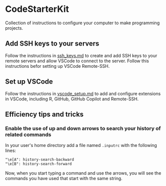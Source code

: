 # CodeStarterKit
Collection of instructions to configure your computer to make programming projects.

## Add SSH keys to your servers

Follow the instructions in [ssh_keys.md](https://github.com/magwenelab/CodeStarterKit/blob/main/ssh_keys.md) to 
create and add SSH keys to your remote servers and allow VSCode to connect to the server. Follow this instructions 
befor setting up VSCode Remote-SSH.

## Set up VSCode

Follow the instructions in [vscode_setup.md](https://github.com/magwenelab/CodeStarterKit/blob/main/vscode_setup.md) to 
add and configure extensions in VSCode, including R, GitHub, GitHub Copilot and Remote-SSH.


## Efficiency tips and tricks

### Enable the use of up and down arrows to search your history of related commands

In your user's home directory add a file named `.inputrc` with the following lines:
```
"\e[A": history-search-backward
"\e[B": history-search-forward
```
Now, when you start typing a command and use the arrows, you will see the commands you have used that start with the same string.
